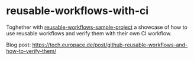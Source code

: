 # reusable-workflows-with-ci
Toghether with [reusable-workflows-sample-project](https://github.com/XiangRongLin/reusable-workflows-sample-project) a showcase of how to use reusable workflows and verify them with their own CI workflow.

Blog post: https://tech.europace.de/post/github-reusable-workflows-and-how-to-verify-them/

